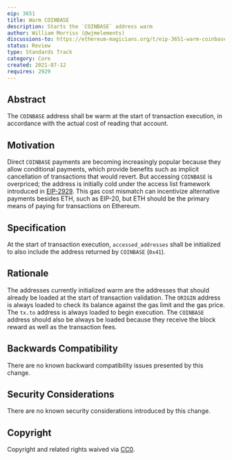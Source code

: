 ```yaml
---
eip: 3651
title: Warm COINBASE
description: Starts the `COINBASE` address warm
author: William Morriss (@wjmelements)
discussions-to: https://ethereum-magicians.org/t/eip-3651-warm-coinbase/6640
status: Review
type: Standards Track
category: Core
created: 2021-07-12
requires: 2929
---
```


## Abstract

The `COINBASE` address shall be warm at the start of transaction execution, in accordance with the actual cost of reading that account.

## Motivation

Direct `COINBASE` payments are becoming increasingly popular because they allow conditional payments, which provide benefits such as implicit cancellation of transactions that would revert.
But accessing `COINBASE` is overpriced; the address is initially cold under the access list framework introduced in [EIP-2929](./eip-2929.md).
This gas cost mismatch can incentivize alternative payments besides ETH, such as EIP-20, but ETH should be the primary means of paying for transactions on Ethereum.

## Specification

At the start of transaction execution, `accessed_addresses` shall be initialized to also include the address returned by `COINBASE` (`0x41`).

## Rationale

The addresses currently initialized warm are the addresses that should already be loaded at the start of transaction validation.
The `ORIGIN` address is always loaded to check its balance against the gas limit and the gas price.
The `tx.to` address is always loaded to begin execution.
The `COINBASE` address should also be always be loaded because they receive the block reward as well as the transaction fees.

## Backwards Compatibility

There are no known backward compatibility issues presented by this change.

## Security Considerations

There are no known security considerations introduced by this change.

## Copyright

Copyright and related rights waived via [CC0](../LICENSE.md).
